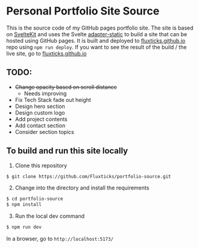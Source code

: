 # Personal Portfolio Site Source

This is the source code of my GitHub pages portfolio site.
The site is based on [SvelteKit](https://kit.svelte.dev) and uses the Svelte [adapter-static](https://kit.svelte.dev/docs/adapter-static) to build a site that can be hosted using GitHub pages.
It is built and deployed to [fluxticks.github.io](https://github.com/Fluxticks/fluxticks.github.io) repo using `npm run deploy`.
If you want to see the result of the build / the live site, go to [fluxticks.github.io](https://fluxticks.github.io)

## TODO:

- ~~Change opacity based on scroll distance~~
  - Needs improving
- Fix Tech Stack fade out height
- Design hero section
- Design custom logo
- Add project contents
- Add contact section
- Consider section topics

## To build and run this site locally

1. Clone this repository

```bash
$ git clone https://github.com/Fluxticks/portfolio-source.git
```

2. Change into the directory and install the requirements

```bash
$ cd portfolio-source
$ npm install
```

3. Run the local dev command

```bash
$ npm run dev
```

In a browser, go to `http://localhost:5173/`
